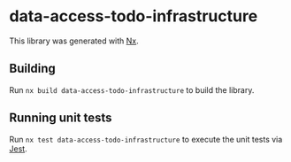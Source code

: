 # data-access-todo-infrastructure

This library was generated with [Nx](https://nx.dev).

## Building

Run `nx build data-access-todo-infrastructure` to build the library.

## Running unit tests

Run `nx test data-access-todo-infrastructure` to execute the unit tests via [Jest](https://jestjs.io).
